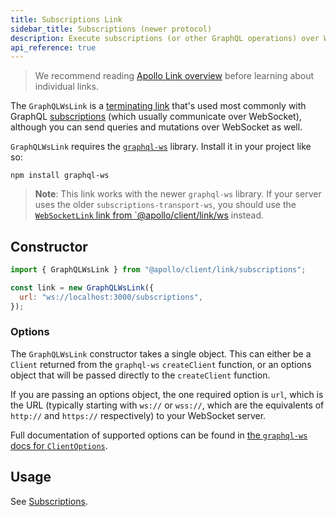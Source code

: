 ```yaml
---
title: Subscriptions Link
sidebar_title: Subscriptions (newer protocol)
description: Execute subscriptions (or other GraphQL operations) over WebSocket with the `graphql-ws` library
api_reference: true
---
```


> We recommend reading [Apollo Link overview](./introduction/) before learning about individual links.

The `GraphQLWsLink` is a [terminating link](./introduction/#the-terminating-link) that's used most commonly with GraphQL [subscriptions](../../data/subscriptions/) (which usually communicate over WebSocket), although you can send queries and mutations over WebSocket as well.

`GraphQLWsLink` requires the [`graphql-ws`](https://www.npmjs.com/package/graphql-ws) library. Install it in your project like so:

```shell
npm install graphql-ws
```

> **Note**: This link works with the newer `graphql-ws` library. If your server uses the older `subscriptions-transport-ws`, you should use the [`WebSocketLink` link from `@apollo/client/link/ws](./apollo-link-ws) instead.

## Constructor

```js
import { GraphQLWsLink } from "@apollo/client/link/subscriptions";

const link = new GraphQLWsLink({
  url: "ws://localhost:3000/subscriptions",
});
```

### Options

The `GraphQLWsLink` constructor takes a single object. This can either be a `Client` returned from the `graphql-ws` `createClient` function, or an options object that will be passed directly to the `createClient` function.

If you are passing an options object, the one required option is `url`, which is the URL (typically starting with `ws://` or `wss://`, which are the equivalents of `http://` and `https://` respectively) to your WebSocket server.

Full documentation of supported options can be found in [the `graphql-ws` docs for `ClientOptions`](https://github.com/enisdenjo/graphql-ws/blob/master/docs/interfaces/client.ClientOptions.md).

<table class="field-table">

## Usage

See [Subscriptions](../../data/subscriptions/).
